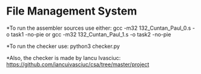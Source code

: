 # File Management System

*To run the assembler sources use either:
gcc -m32 132_Cuntan_Paul_0.s -o task1 -no-pie
or
gcc -m32 132_Cuntan_Paul_1.s -o task2 -no-pie

*To run the checker use:
python3 checker.py

*Also, the checker is made by Iancu Ivasciuc: https://github.com/iancuivasciuc/csa/tree/master/project
